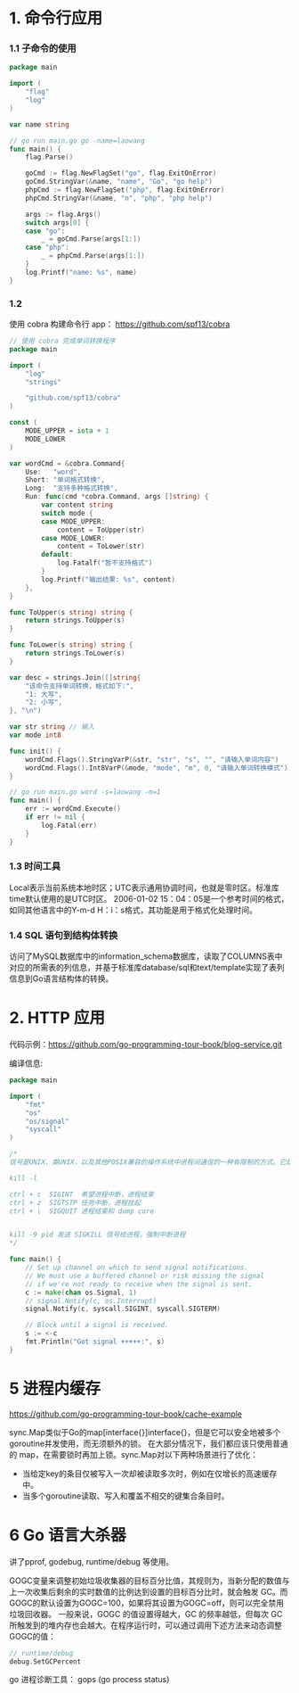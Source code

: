 # 1. 命令行应用

### 1.1 子命令的使用

```go
package main

import (
	"flag"
	"log"
)

var name string

// go run main.go go -name=laowang
func main() {
	flag.Parse()

	goCmd := flag.NewFlagSet("go", flag.ExitOnError)
	goCmd.StringVar(&name, "name", "Go", "go help")
	phpCmd := flag.NewFlagSet("php", flag.ExitOnError)
	phpCmd.StringVar(&name, "n", "php", "php help")

	args := flag.Args()
	switch args[0] {
	case "go":
		_ = goCmd.Parse(args[1:])
	case "php":
		_ = phpCmd.Parse(args[1:])
	}
	log.Printf("name: %s", name)
}
```

### 1.2

使用 cobra 构建命令行 app： https://github.com/spf13/cobra

```go
// 使用 cobra 完成单词转换程序
package main

import (
	"log"
	"strings"

	"github.com/spf13/cobra"
)

const (
	MODE_UPPER = iota + 1
	MODE_LOWER
)

var wordCmd = &cobra.Command{
	Use:   "word",
	Short: "单词格式转换",
	Long:  "支持多种格式转换",
	Run: func(cmd *cobra.Command, args []string) {
		var content string
		switch mode {
		case MODE_UPPER:
			content = ToUpper(str)
		case MODE_LOWER:
			content = ToLower(str)
		default:
			log.Fatalf("暂不支持格式")
		}
		log.Printf("输出结果: %s", content)
	},
}

func ToUpper(s string) string {
	return strings.ToUpper(s)
}

func ToLower(s string) string {
	return strings.ToLower(s)
}

var desc = strings.Join([]string{
	"该命令支持单词转换，格式如下:",
	"1: 大写",
	"2: 小写",
}, "\n")

var str string // 输入
var mode int8

func init() {
	wordCmd.Flags().StringVarP(&str, "str", "s", "", "请输入单词内容")
	wordCmd.Flags().Int8VarP(&mode, "mode", "m", 0, "请输入单词转换模式")
}

// go run main.go word -s=laowang -m=1
func main() {
	err := wordCmd.Execute()
	if err != nil {
		log.Fatal(err)
	}
}
```

### 1.3 时间工具

Local表示当前系统本地时区；UTC表示通用协调时间，也就是零时区。标准库time默认使用的是UTC时区。
2006-01-02 15：04：05是一个参考时间的格式，如同其他语言中的Y-m-d H：i：s格式，其功能是用于格式化处理时间。

### 1.4 SQL 语句到结构体转换

访问了MySQL数据库中的information_schema数据库，读取了COLUMNS表中对应的所需表的列信息，并基于标准库database/sql和text/template实现了表列信息到Go语言结构体的转换。


# 2. HTTP 应用

代码示例：https://github.com/go-programming-tour-book/blog-service.git

编译信息:

```go
package main

import (
	"fmt"
	"os"
	"os/signal"
	"syscall"
)

/*
信号是UNIX、类UNIX，以及其他POSIX兼容的操作系统中进程间通信的一种有限制的方式。它是一种异步的通知机制，用来提醒进程一个事件（硬件异常、程序执行异常、外部发出信号）已经发生。当一个信号发送给一个进程时，操作系统中断了进程正常的控制流程。此时，任何非原子操作都将被中断。如果进程定义了信号的处理函数，那么它将被执行，否则执行默认的处理函数。

kill -l

ctrl + c  SIGINT  希望进程中断，进程结束
ctrl + z  SIGTSTP 任务中断，进程挂起
ctrl + \  SIGQUIT 进程结束和 dump core


kill -9 pid 发送 SIGKILL 信号给进程，强制中断进程
*/

func main() {
	// Set up channel on which to send signal notifications.
	// We must use a buffered channel or risk missing the signal
	// if we're not ready to receive when the signal is sent.
	c := make(chan os.Signal, 1)
	// signal.Notify(c, os.Interrupt)
	signal.Notify(c, syscall.SIGINT, syscall.SIGTERM)

	// Block until a signal is received.
	s := <-c
	fmt.Println("Got signal +++++:", s)
}
```


# 5 进程内缓存

https://github.com/go-programming-tour-book/cache-example

sync.Map类似于Go的map[interface{}]interface{}，但是它可以安全地被多个goroutine并发使用，而无须额外的锁。
在大部分情况下，我们都应该只使用普通的 map，在需要锁时再加上锁。sync.Map对以下两种场景进行了优化：

- 当给定key的条目仅被写入一次却被读取多次时，例如在仅增长的高速缓存中。
- 当多个goroutine读取、写入和覆盖不相交的键集合条目时。


# 6 Go 语言大杀器


讲了pprof, godebug, runtime/debug 等使用。


GOGC变量来调整初始垃圾收集器的目标百分比值，其规则为，当新分配的数值与上一次收集后剩余的实时数值的比例达到设置的目标百分比时，就会触发 GC。而GOGC的默认设置为GOGC=100，如果将其设置为GOGC=off，则可以完全禁用垃圾回收器。
一般来说，GOGC 的值设置得越大，GC 的频率越低，但每次 GC 所触发到的堆内存也会越大。在程序运行时，可以通过调用下述方法来动态调整GOGC的值：

```go
// runtime/debug
debug.SetGCPercent
```

go 进程诊断工具： gops (go process status)

